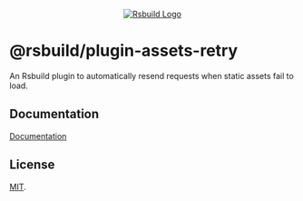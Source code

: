 <p align="center">
  <a href="https://rsbuild.dev" target="blank"><img src="https://assets.rspack.dev/rsbuild/rsbuild-banner.png" alt="Rsbuild Logo" /></a>
</p>

# @rsbuild/plugin-assets-retry

An Rsbuild plugin to automatically resend requests when static assets fail to load.

## Documentation

[Documentation](https://rsbuild.dev/plugins/list/plugin-assets-retry)

## License

[MIT](https://github.com/web-infra-dev/rsbuild/blob/main/LICENSE).
